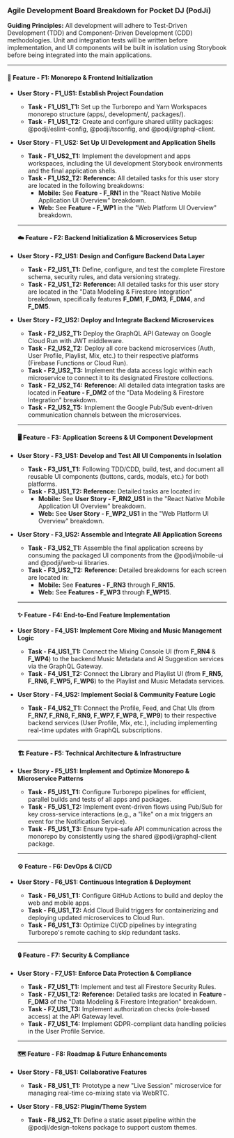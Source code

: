 ### **Agile Development Board Breakdown for Pocket DJ (PodJi)**

**Guiding Principles:** All development will adhere to Test-Driven Development (TDD) and Component-Driven Development (CDD) methodologies. Unit and integration tests will be written before implementation, and UI components will be built in isolation using Storybook before being integrated into the main applications.

---

#### **🚀 Feature \- F1: Monorepo & Frontend Initialization**

- **User Story \- F1_US1: Establish Project Foundation**
  - **Task \- F1_US1_T1:** Set up the Turborepo and Yarn Workspaces monorepo structure (apps/, development/, packages/).
  - **Task \- F1_US1_T2:** Create and configure shared utility packages: @podji/eslint-config, @podji/tsconfig, and @podji/graphql-client.
- **User Story \- F1_US2: Set Up UI Development and Application Shells**

  - **Task \- F1_US2_T1:** Implement the development and apps workspaces, including the UI development Storybook environments and the final application shells.
  - **Task \- F1_US2_T2:** **Reference:** All detailed tasks for this user story are located in the following breakdowns:
    - **Mobile:** See **Feature \- F_RN1** in the "React Native Mobile Application UI Overview" breakdown.
    - **Web:** See **Feature \- F_WP1** in the "Web Platform UI Overview" breakdown.

  ***

  #### **☁️ Feature \- F2: Backend Initialization & Microservices Setup**

- **User Story \- F2_US1: Design and Configure Backend Data Layer**
  - **Task \- F2_US1_T1:** Define, configure, and test the complete Firestore schema, security rules, and data versioning strategy.
  - **Task \- F2_US1_T2:** **Reference:** All detailed tasks for this user story are located in the "Data Modeling & Firestore Integration" breakdown, specifically features **F_DM1**, **F_DM3**, **F_DM4**, and **F_DM5**.
- **User Story \- F2_US2: Deploy and Integrate Backend Microservices**

  - **Task \- F2_US2_T1:** Deploy the GraphQL API Gateway on Google Cloud Run with JWT middleware.
  - **Task \- F2_US2_T2:** Deploy all core backend microservices (Auth, User Profile, Playlist, Mix, etc.) to their respective platforms (Firebase Functions or Cloud Run).
  - **Task \- F2_US2_T3:** Implement the data access logic within each microservice to connect it to its designated Firestore collections.
  - **Task \- F2_US2_T4:** **Reference:** All detailed data integration tasks are located in **Feature \- F_DM2** of the "Data Modeling & Firestore Integration" breakdown.
  - **Task \- F2_US2_T5:** Implement the Google Pub/Sub event-driven communication channels between the microservices.

  ***

  #### **🖥️ Feature \- F3: Application Screens & UI Component Development**

- **User Story \- F3_US1: Develop and Test All UI Components in Isolation**
  - **Task \- F3_US1_T1:** Following TDD/CDD, build, test, and document all reusable UI components (buttons, cards, modals, etc.) for both platforms.
  - **Task \- F3_US1_T2:** **Reference:** Detailed tasks are located in:
    - **Mobile:** See **User Story \- F_RN2_US1** in the "React Native Mobile Application UI Overview" breakdown.
    - **Web:** See **User Story \- F_WP2_US1** in the "Web Platform UI Overview" breakdown.
- **User Story \- F3_US2: Assemble and Integrate All Application Screens**

  - **Task \- F3_US2_T1:** Assemble the final application screens by consuming the packaged UI components from the @podji/mobile-ui and @podji/web-ui libraries.
  - **Task \- F3_US2_T2:** **Reference:** Detailed breakdowns for each screen are located in:
    - **Mobile:** See **Features \- F_RN3** through **F_RN15**.
    - **Web:** See **Features \- F_WP3** through **F_WP15**.

  ***

  #### **✨ Feature \- F4: End-to-End Feature Implementation**

- **User Story \- F4_US1: Implement Core Mixing and Music Management Logic**
  - **Task \- F4_US1_T1:** Connect the Mixing Console UI (from **F_RN4** & **F_WP4**) to the backend Music Metadata and AI Suggestion services via the GraphQL Gateway.
  - **Task \- F4_US1_T2:** Connect the Library and Playlist UI (from **F_RN5, F_RN6, F_WP5, F_WP6**) to the Playlist and Music Metadata services.
- **User Story \- F4_US2: Implement Social & Community Feature Logic**

  - **Task \- F4_US2_T1:** Connect the Profile, Feed, and Chat UIs (from **F_RN7, F_RN8, F_RN9, F_WP7, F_WP8, F_WP9**) to their respective backend services (User Profile, Mix, etc.), including implementing real-time updates with GraphQL subscriptions.

  ***

  #### **🏗️ Feature \- F5: Technical Architecture & Infrastructure**

- **User Story \- F5_US1: Implement and Optimize Monorepo & Microservice Patterns**

  - **Task \- F5_US1_T1:** Configure Turborepo pipelines for efficient, parallel builds and tests of all apps and packages.
  - **Task \- F5_US1_T2:** Implement event-driven flows using Pub/Sub for key cross-service interactions (e.g., a "like" on a mix triggers an event for the Notification Service).
  - **Task \- F5_US1_T3:** Ensure type-safe API communication across the monorepo by consistently using the shared @podji/graphql-client package.

  ***

  #### **⚙️ Feature \- F6: DevOps & CI/CD**

- **User Story \- F6_US1: Continuous Integration & Deployment**

  - **Task \- F6_US1_T1:** Configure GitHub Actions to build and deploy the web and mobile apps.
  - **Task \- F6_US1_T2:** Add Cloud Build triggers for containerizing and deploying updated microservices to Cloud Run.
  - **Task \- F6_US1_T3:** Optimize CI/CD pipelines by integrating Turborepo's remote caching to skip redundant tasks.

  ***

  #### **🔒 Feature \- F7: Security & Compliance**

- **User Story \- F7_US1: Enforce Data Protection & Compliance**

  - **Task \- F7_US1_T1:** Implement and test all Firestore Security Rules.
  - **Task \- F7_US1_T2:** **Reference:** Detailed tasks are located in **Feature \- F_DM3** of the "Data Modeling & Firestore Integration" breakdown.
  - **Task \- F7_US1_T3:** Implement authorization checks (role-based access) at the API Gateway level.
  - **Task \- F7_US1_T4:** Implement GDPR-compliant data handling policies in the User Profile Service.

  ***

  #### **🗺️ Feature \- F8: Roadmap & Future Enhancements**

- **User Story \- F8_US1: Collaborative Features**
  - **Task \- F8_US1_T1:** Prototype a new "Live Session" microservice for managing real-time co-mixing state via WebRTC.
- **User Story \- F8_US2: Plugin/Theme System**
  - **Task \- F8_US2_T1:** Define a static asset pipeline within the @podji/design-tokens package to support custom themes.
